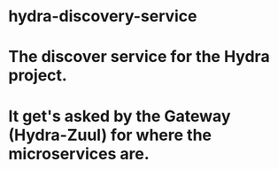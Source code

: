 # hydra-discovery-service

# The discover service for the Hydra project.
# It get's asked by the Gateway (Hydra-Zuul) for where the microservices are.
